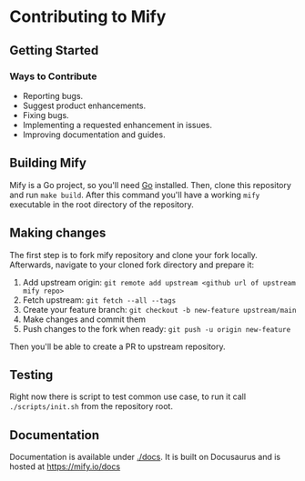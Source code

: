 # Contributing to Mify

## Getting Started

### Ways to Contribute

- Reporting bugs.
- Suggest product enhancements.
- Fixing bugs.
- Implementing a requested enhancement in issues.
- Improving documentation and guides.

## Building Mify

Mify is a Go project, so you'll need [Go](https://golang.org/) installed.
Then, clone this repository and run `make build`. After this command you'll
have a working `mify` executable in the root directory of the repository.

## Making changes

The first step is to fork mify repository and clone your fork locally.
Afterwards, navigate to your cloned fork directory and prepare it:

1. Add upstream origin: `git remote add upstream <github url of upstream mify repo>`
2. Fetch upstream: `git fetch --all --tags`
3. Create your feature branch: `git checkout -b new-feature upstream/main`
4. Make changes and commit them
5. Push changes to the fork when ready: `git push -u origin new-feature`

Then you'll be able to create a PR to upstream repository.

## Testing

Right now there is script to test common use case, to run it call `./scripts/init.sh`
from the repository root.

## Documentation

Documentation is available under [./docs](https://github.com/mify-io/mify/tree/main/docs).
It is built on Docusaurus and is hosted at https://mify.io/docs
